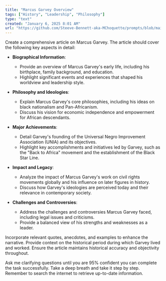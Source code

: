 ```yaml
---
title: "Marcus Garvey Overview"
tags: ["History", "Leadership", "Philosophy"]
type: "text"
created: "January 6, 2025 8:01 AM"
url: "https://github.com/Steeve-Bennett-aka-MChoquette/prompts/blob/main/marcus_garvey_overview.md"
---
```


Create a comprehensive article on Marcus Garvey. The article should cover the following key aspects in detail:

- **Biographical Information**:
  - Provide an overview of Marcus Garvey's early life, including his birthplace, family background, and education.
  - Highlight significant events and experiences that shaped his worldview and leadership style.

- **Philosophy and Ideologies**:
  - Explain Marcus Garvey's core philosophies, including his ideas on black nationalism and Pan-Africanism.
  - Discuss his vision for economic independence and empowerment for African descendants.

- **Major Achievements**:
  - Detail Garvey's founding of the Universal Negro Improvement Association (UNIA) and its objectives.
  - Highlight key accomplishments and initiatives led by Garvey, such as the "Back to Africa" movement and the establishment of the Black Star Line.

- **Impact and Legacy**:
  - Analyze the impact of Marcus Garvey's work on civil rights movements globally and his influence on later figures in history.
  - Discuss how Garvey's ideologies are perceived today and their relevance in contemporary society.

- **Challenges and Controversies**:
  - Address the challenges and controversies Marcus Garvey faced, including legal issues and criticisms.
  - Provide a balanced view of his strengths and weaknesses as a leader.

Incorporate relevant quotes, anecdotes, and examples to enhance the narrative. Provide context on the historical period during which Garvey lived and worked. Ensure the article maintains historical accuracy and objectivity throughout. 

Ask me clarifying questions until you are 95% confident you can complete the task successfully. Take a deep breath and take it step by step. Remember to search the internet to retrieve up-to-date information.